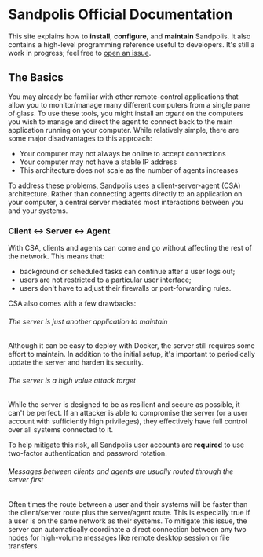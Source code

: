 # Sandpolis Official Documentation

This site explains how to **install**, **configure**, and **maintain** Sandpolis. It also contains a high-level programming reference useful to developers. It's still a work in progress; feel free to <a href="https://github.com/Subterranean-Security/docs/issues" target="_blank">open an issue</a>.

## The Basics
You may already be familiar with other remote-control applications that allow you to monitor/manage many different computers from a single pane of glass. To use these tools, you might install an *agent* on the computers you wish to manage and direct the agent to connect back to the main application running on your computer. While relatively simple, there are some major disadvantages to this approach:

- Your computer may not always be online to accept connections
- Your computer may not have a stable IP address
- This architecture does not scale as the number of agents increases

To address these problems, Sandpolis uses a client-server-agent (CSA) architecture. Rather than connecting agents directly to an application on your computer, a central server mediates most interactions between you and your systems.

### Client <-> Server <-> Agent
With CSA, clients and agents can come and go without affecting the rest of the network. This means that:

- background or scheduled tasks can continue after a user logs out;
- users are not restricted to a particular user interface;
- users don't have to adjust their firewalls or port-forwarding rules.

CSA also comes with a few drawbacks:

###### The server is just another application to maintain
Although it can be easy to deploy with Docker, the server still requires some effort to maintain. In addition to the initial setup, it's important to periodically update the server and harden its security.

###### The server is a high value attack target
While the server is designed to be as resilient and secure as possible, it can't be perfect. If an attacker is able to compromise the server (or a user account with sufficiently high privileges), they effectively have full control over all systems connected to it.

To help mitigate this risk, all Sandpolis user accounts are **required** to use two-factor authentication and password rotation.

###### Messages between clients and agents are usually routed through the server first
Often times the route between a user and their systems will be faster than the client/server route plus the server/agent route. This is especially true if a user is on the same network as their systems. To mitigate this issue, the server can automatically coordinate a direct connection between any two nodes for high-volume messages like remote desktop session or file transfers.
